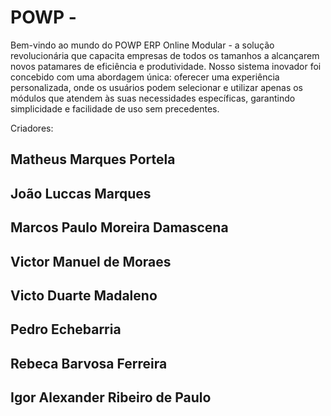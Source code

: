 # POWP - 
Bem-vindo ao mundo do POWP ERP Online Modular - a solução revolucionária que capacita empresas de todos os tamanhos a alcançarem novos patamares de eficiência e produtividade. Nosso sistema inovador foi concebido com uma abordagem única: oferecer uma experiência personalizada, onde os usuários podem selecionar e utilizar apenas os módulos que atendem às suas necessidades específicas, garantindo simplicidade e facilidade de uso sem precedentes.





Criadores:

## Matheus Marques Portela
## João Luccas Marques
## Marcos Paulo Moreira Damascena
## Victor Manuel de Moraes
## Victo Duarte Madaleno
## Pedro Echebarria
## Rebeca Barvosa Ferreira
## Igor Alexander Ribeiro de Paulo
